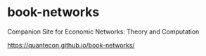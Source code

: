# book-networks

Companion Site for Economic Networks: Theory and Computation

https://quantecon.github.io/book-networks/
